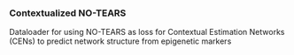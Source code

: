 ### Contextualized NO-TEARS

Dataloader for using NO-TEARS as loss for Contextual Estimation Networks (CENs) to predict network structure from epigenetic markers
